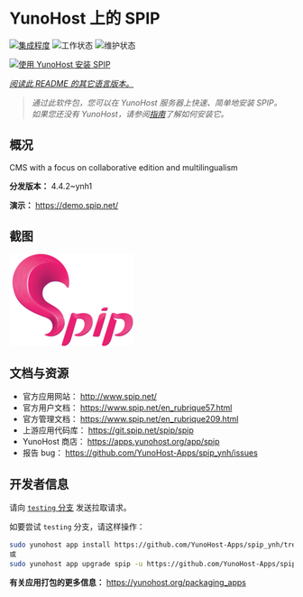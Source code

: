 <!--
注意：此 README 由 <https://github.com/YunoHost/apps/tree/master/tools/readme_generator> 自动生成
请勿手动编辑。
-->

# YunoHost 上的 SPIP

[![集成程度](https://apps.yunohost.org/badge/integration/spip)](https://ci-apps.yunohost.org/ci/apps/spip/)
![工作状态](https://apps.yunohost.org/badge/state/spip)
![维护状态](https://apps.yunohost.org/badge/maintained/spip)

[![使用 YunoHost 安装 SPIP](https://install-app.yunohost.org/install-with-yunohost.svg)](https://install-app.yunohost.org/?app=spip)

*[阅读此 README 的其它语言版本。](./ALL_README.md)*

> *通过此软件包，您可以在 YunoHost 服务器上快速、简单地安装 SPIP。*  
> *如果您还没有 YunoHost，请参阅[指南](https://yunohost.org/install)了解如何安装它。*

## 概况

CMS with a focus on collaborative edition and multilingualism

**分发版本：** 4.4.2~ynh1

**演示：** <https://demo.spip.net/>

## 截图

![SPIP 的截图](./doc/screenshots/220px-Logo_SPIP.png)

## 文档与资源

- 官方应用网站： <http://www.spip.net/>
- 官方用户文档： <https://www.spip.net/en_rubrique57.html>
- 官方管理文档： <https://www.spip.net/en_rubrique209.html>
- 上游应用代码库： <https://git.spip.net/spip/spip>
- YunoHost 商店： <https://apps.yunohost.org/app/spip>
- 报告 bug： <https://github.com/YunoHost-Apps/spip_ynh/issues>

## 开发者信息

请向 [`testing` 分支](https://github.com/YunoHost-Apps/spip_ynh/tree/testing) 发送拉取请求。

如要尝试 `testing` 分支，请这样操作：

```bash
sudo yunohost app install https://github.com/YunoHost-Apps/spip_ynh/tree/testing --debug
或
sudo yunohost app upgrade spip -u https://github.com/YunoHost-Apps/spip_ynh/tree/testing --debug
```

**有关应用打包的更多信息：** <https://yunohost.org/packaging_apps>

